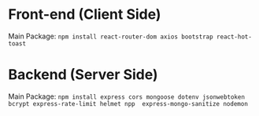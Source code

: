 # Front-end (Client Side)

Main Package: `npm install react-router-dom axios bootstrap react-hot-toast`

# Backend (Server Side)

Main Package: `npm install express cors mongoose dotenv jsonwebtoken bcrypt express-rate-limit helmet npp  express-mongo-sanitize nodemon`
